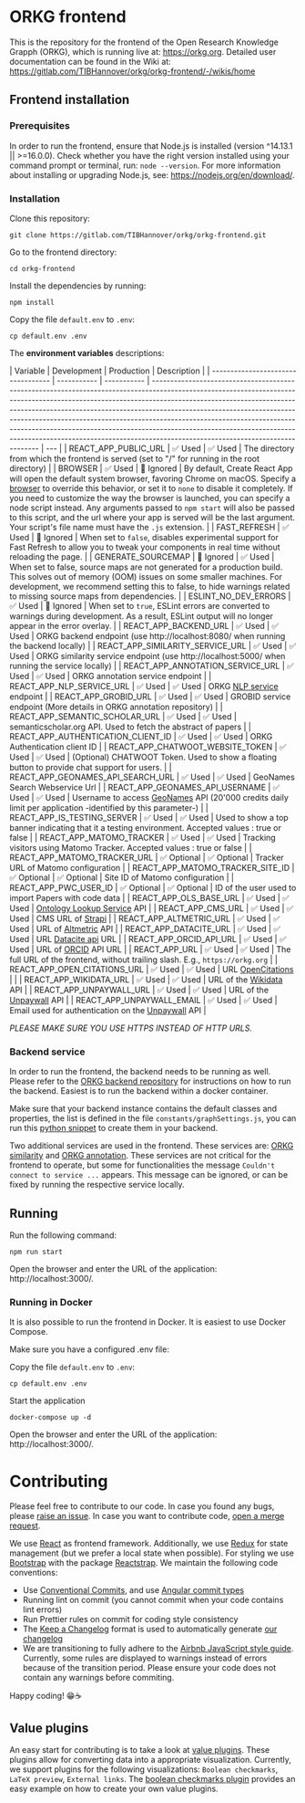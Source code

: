 # ORKG frontend

This is the repository for the frontend of the Open Research Knowledge Grapph (ORKG), which is running live at: https://orkg.org.
Detailed user documentation can be found in the Wiki at: https://gitlab.com/TIBHannover/orkg/orkg-frontend/-/wikis/home

## Frontend installation

### Prerequisites

In order to run the frontend, ensure that Node.js is installed (version ^14.13.1 || >=16.0.0). Check whether you have the right version installed using your command prompt or terminal, run: `node --version`. For more information about installing or upgrading Node.js, see: https://nodejs.org/en/download/.

### Installation

Clone this repository:

    git clone https://gitlab.com/TIBHannover/orkg/orkg-frontend.git

Go to the frontend directory:

    cd orkg-frontend

Install the dependencies by running:

    npm install

Copy the file `default.env` to `.env`:

    cp default.env .env

The **environment variables** descriptions:

| Variable                           | Development | Production  | Description                                                                                                                                                                                                                                                                                                                                                                                                                                                                                                                         |
| ---------------------------------- | ----------- | ----------- | ----------------------------------------------------------------------------------------------------------------------------------------------------------------------------------------------------------------------------------------------------------------------------------------------------------------------------------------------------------------------------------------------------------------------------------------------------------------------------------------------------------------------------------- | --- |
| REACT_APP_PUBLIC_URL               | ✅ Used     | ✅ Used     | The directory from which the frontend is served (set to "/" for running in the root directory)                                                                                                                                                                                                                                                                                                                                                                                                                                      |
| BROWSER                            | ✅ Used     | 🚫 Ignored  | By default, Create React App will open the default system browser, favoring Chrome on macOS. Specify a [browser](https://github.com/sindresorhus/open#app) to override this behavior, or set it to `none` to disable it completely. If you need to customize the way the browser is launched, you can specify a node script instead. Any arguments passed to `npm start` will also be passed to this script, and the url where your app is served will be the last argument. Your script's file name must have the `.js` extension. |
| FAST_REFRESH                       | ✅ Used     | 🚫 Ignored  | When set to `false`, disables experimental support for Fast Refresh to allow you to tweak your components in real time without reloading the page.                                                                                                                                                                                                                                                                                                                                                                                  |
| GENERATE_SOURCEMAP                 | 🚫 Ignored  | ✅ Used     | When set to false, source maps are not generated for a production build. This solves out of memory (OOM) issues on some smaller machines. For development, we recommend setting this to false, to hide warnings related to missing source maps from dependencies.                                                                                                                                                                                                                                                                   |
| ESLINT_NO_DEV_ERRORS               | ✅ Used     | 🚫 Ignored  | When set to `true`, ESLint errors are converted to warnings during development. As a result, ESLint output will no longer appear in the error overlay.                                                                                                                                                                                                                                                                                                                                                                              |
| REACT_APP_BACKEND_URL              | ✅ Used     | ✅ Used     | ORKG backend endpoint (use http://localhost:8080/ when running the backend locally)                                                                                                                                                                                                                                                                                                                                                                                                                                                 |
| REACT_APP_SIMILARITY_SERVICE_URL   | ✅ Used     | ✅ Used     | ORKG similarity service endpoint (use http://localhost:5000/ when running the service locally)                                                                                                                                                                                                                                                                                                                                                                                                                                      |
| REACT_APP_ANNOTATION_SERVICE_URL   | ✅ Used     | ✅ Used     | ORKG annotation service endpoint                                                                                                                                                                                                                                                                                                                                                                                                                                                                                                    |
| REACT_APP_NLP_SERVICE_URL          | ✅ Used     | ✅ Used     | ORKG [NLP service](https://gitlab.com/TIBHannover/orkg/nlp/orkg-nlp-api) endpoint                                                                                                                                                                                                                                                                                                                                                                                                                                                   |
| REACT_APP_GROBID_URL               | ✅ Used     | ✅ Used     | GROBID service endpoint (More details in ORKG annotation repository)                                                                                                                                                                                                                                                                                                                                                                                                                                                                |
| REACT_APP_SEMANTIC_SCHOLAR_URL     | ✅ Used     | ✅ Used     | semanticscholar.org API. Used to fetch the abstract of papers                                                                                                                                                                                                                                                                                                                                                                                                                                                                       |
| REACT_APP_AUTHENTICATION_CLIENT_ID | ✅ Used     | ✅ Used     | ORKG Authentication client ID                                                                                                                                                                                                                                                                                                                                                                                                                                                                                                       |
| REACT_APP_CHATWOOT_WEBSITE_TOKEN   | ✅ Used     | ✅ Used     | (Optional) CHATWOOT Token. Used to show a floating button to provide chat support for users.                                                                                                                                                                                                                                                                                                                                                                                                                                        |
| REACT_APP_GEONAMES_API_SEARCH_URL  | ✅ Used     | ✅ Used     | GeoNames Search Webservice Url                                                                                                                                                                                                                                                                                                                                                                                                                                                                                                      |
| REACT_APP_GEONAMES_API_USERNAME    | ✅ Used     | ✅ Used     | Username to access [GeoNames](https://www.geonames.org/export/) API (20'000 credits daily limit per application -identified by this parameter-)                                                                                                                                                                                                                                                                                                                                                                                     |
| REACT_APP_IS_TESTING_SERVER        | ✅ Used     | ✅ Used     | Used to show a top banner indicating that it a testing environment. Accepted values : true or false                                                                                                                                                                                                                                                                                                                                                                                                                                 |
| REACT_APP_MATOMO_TRACKER           | ✅ Used     | ✅ Used     | Tracking visitors using Matomo Tracker. Accepted values : true or false                                                                                                                                                                                                                                                                                                                                                                                                                                                             |
| REACT_APP_MATOMO_TRACKER_URL       | ✅ Optional | ✅ Optional | Tracker URL of Matomo configuration                                                                                                                                                                                                                                                                                                                                                                                                                                                                                                 |
| REACT_APP_MATOMO_TRACKER_SITE_ID   | ✅ Optional | ✅ Optional | Site ID of Matomo configuration                                                                                                                                                                                                                                                                                                                                                                                                                                                                                                     |
| REACT_APP_PWC_USER_ID              | ✅ Optional | ✅ Optional | ID of the user used to import Papers with code data                                                                                                                                                                                                                                                                                                                                                                                                                                                                                 |
| REACT_APP_OLS_BASE_URL             | ✅ Used     | ✅ Used     | [Ontology Lookup Service](https://www.ebi.ac.uk/ols/) API                                                                                                                                                                                                                                                                                                                                                                                                                                                                           |
| REACT_APP_CMS_URL                  | ✅ Used     | ✅ Used     | CMS URL of [Strapi](https://gitlab.com/TIBHannover/orkg/strapi)                                                                                                                                                                                                                                                                                                                                                                                                                                                                     |
| REACT_APP_ALTMETRIC_URL            | ✅ Used     | ✅ Used     | URL of [Altmetric](https://www.altmetric.com/) API                                                                                                                                                                                                                                                                                                                                                                                                                                                                                  |
| REACT_APP_DATACITE_URL             | ✅ Used     | ✅ Used     | URL [Datacite api](https://support.datacite.org/docs/api) URL                                                                                                                                                                                                                                                                                                                                                                                                                                                                       |
| REACT_APP_ORCID_API_URL            | ✅ Used     | ✅ Used     | URL of [ORCID](https://info.orcid.org/documentation/api-tutorials/api-tutorial-searching-the-orcid-registry) API URL                                                                                                                                                                                                                                                                                                                                                                                                                |
| REACT_APP_URL                      | ✅ Used     | ✅ Used     | The full URL of the frontend, without trailing slash. E.g., `https://orkg.org`                                                                                                                                                                                                                                                                                                                                                                                                                                                      |
| REACT_APP_OPEN_CITATIONS_URL       | ✅ Used     | ✅ Used     | URL [OpenCitations](https://opencitations.net/)                                                                                                                                                                                                                                                                                                                                                                                                                                                                                     |     |
| REACT_APP_WIKIDATA_URL             | ✅ Used     | ✅ Used     | URL of the [Wikidata](https://www.wikidata.org/w/api.php) API                                                                                                                                                                                                                                                                                                                                                                                                                                                                       |
| REACT_APP_UNPAYWALL_URL            | ✅ Used     | ✅ Used     | URL of the [Unpaywall](https://unpaywall.org/products/api) API                                                                                                                                                                                                                                                                                                                                                                                                                                                                      |
| REACT_APP_UNPAYWALL_EMAIL          | ✅ Used     | ✅ Used     | Email used for authentication on the [Unpaywall](https://unpaywall.org/products/api) API                                                                                                                                                                                                                                                                                                                                                                                                                                            |

_PLEASE MAKE SURE YOU USE HTTPS INSTEAD OF HTTP URLS._

### Backend service

In order to run the frontend, the backend needs to be running as well. Please refer to the [ORKG backend repository](https://gitlab.com/TIBHannover/orkg/orkg-backend) for instructions on how to run the backend. Easiest is to run the backend within a docker container.

Make sure that your backend instance contains the default classes and properties, the list is defined in the file `constants/graphSettings.js`, you can run this [python snippet](https://gitlab.com/TIBHannover/orkg/orkg-backend/-/snippets/1959376) to create them in your backend.

Two additional services are used in the frontend. These services are: [ORKG similarity](https://gitlab.com/TIBHannover/orkg/orkg-similarity) and [ORKG annotation](https://gitlab.com/TIBHannover/orkg/annotation). These services are not critical for the frontend to operate, but some for functionalities the message `Couldn't connect to service ...` appears. This message can be ignored, or can be fixed by running the respective service locally.

## Running

Run the following command:

    npm run start

Open the browser and enter the URL of the application: http://localhost:3000/.

### Running in Docker

It is also possible to run the frontend in Docker. It is easiest to use Docker Compose.

Make sure you have a configured .env file:

Copy the file `default.env` to `.env`:

    cp default.env .env

Start the application

    docker-compose up -d

Open the browser and enter the URL of the application: http://localhost:3000/.

# Contributing

Please feel free to contribute to our code. In case you found any bugs, please [raise an issue](https://gitlab.com/TIBHannover/orkg/orkg-frontend/issues). In case you want to contribute code, [open a merge request](https://gitlab.com/TIBHannover/orkg/orkg-frontend/merge_requests).

We use [React](https://reactjs.org/) as frontend framework. Additionally, we use [Redux](https://redux.js.org/) for state management (but we prefer a local state when possible). For styling we use [Bootstrap](https://getbootstrap.com/) with the package [Reactstrap](https://reactstrap.github.io/). We maintain the following code conventions:

-   Use [Conventional Commits](https://www.conventionalcommits.org/en/v1.0.0/), and use [Angular commit types](https://github.com/angular/angular/blob/22b96b9/CONTRIBUTING.md#type)
-   Running lint on commit (you cannot commit when your code contains lint errors)
-   Run Prettier rules on commit for coding style consistency
-   The [Keep a Changelog](https://keepachangelog.com/en/1.0.0/) format is used to automatically generate [our changelog](https://gitlab.com/TIBHannover/orkg/orkg-frontend/blob/master/CHANGELOG.md)
-   We are transitioning to fully adhere to the [Airbnb JavaScript style guide](https://github.com/airbnb/javascript). Currently, some rules are displayed to warnings instead of errors because of the transition period. Please ensure your code does not contain any warnings before commiting.

Happy coding! 😁☕️

## Value plugins

An easy start for contributing is to take a look at [value plugins](https://gitlab.com/TIBHannover/orkg/orkg-frontend/blob/master/src/components/ValuePlugins). These plugins allow for converting data into a appropriate visualization. Currently, we support plugins for the following visualizations: `Boolean checkmarks`, `LaTeX preview`, `External links`. The [boolean checkmarks plugin](https://gitlab.com/TIBHannover/orkg/orkg-frontend/blob/master/src/components/ValuePlugins/Boolean/Boolean.js) provides an easy example on how to create your own value plugins.
